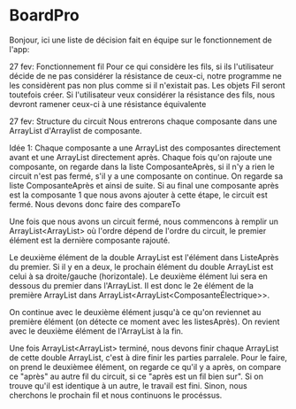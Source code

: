 # BoardPro
Bonjour, ici une liste de décision fait en équipe sur le fonctionnement de l'app:

27 fev: Fonctionnement fil
Pour ce qui considère les fils, si ils l'utilisateur décide de ne pas considérer
la résistance de ceux-ci, notre programme ne les considèrent pas non plus comme si il 
n'existait pas. Les objets Fil seront toutefois créer.
Si l'utilisateur veux considérer la résistance des fils, nous devront ramener ceux-ci à une résistance
équivalente

27 fev: Structure du circuit
Nous entrerons chaque composante dans une ArrayList d'Arraylist de composante. 

Idée 1: Chaque composante a une ArrayList<Composante> des composantes directement avant et une ArrayList<Composante> directement après.
Chaque fois qu'on rajoute une composante, on regarde dans la liste ComposanteAprès, si il n'y a rien le circuit n'est pas fermé, s'il y a une composante on continue. On regarde sa liste ComposanteAprès et ainsi de suite. Si au final une composante après est la composante 1 que nous avons ajouter à cette étape, le circuit est fermé. Nous devons donc faire des compareTo
  
  Une fois que nous avons un circuit fermé, nous commencons à remplir un ArrayList<ArrayList<ComposanteElectrique>> où l'ordre dépend
  de l'ordre du circuit, le premier élément est la dernière composante rajouté.
  
  Le deuxième élément de la double ArrayList est l'élément dans ListeAprès du premier. Si il y en a deux, le prochain élément du double ArrayList est celui à sa droite/gauche (horizontale). Le deuxième élément lui sera en dessous du premier dans l'ArrayList. Il est donc le 2e élément de la première ArrayList dans ArrayList<ArrayList<ComposanteÉlectrique>>.
  
  On continue avec le deuxième élément jusqu'à ce qu'on reviennet au première élément (on détecte ce moment avec les listesAprès). On revient avec le deuxième élément de l'ArrayList à la fin.
  
Une fois ArrayList<ArrayList<Composante>> terminé, nous devons finir chaque ArrayList de cette double ArrayList, c'est à dire finir les parties parralele. Pour le faire, on prend le deuxièmee élément, on regarde ce qu'il y a après, on compare ce "après" au autre fil du circuit, si ce "après est un fil bien sur". Si on trouve qu'il est identique à un autre, le travail est fini. Sinon, nous cherchons le prochain fil et nous continuons le procéssus.
